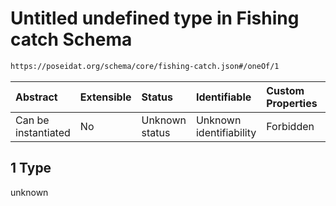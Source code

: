 # Untitled undefined type in Fishing catch Schema

```txt
https://poseidat.org/schema/core/fishing-catch.json#/oneOf/1
```



| Abstract            | Extensible | Status         | Identifiable            | Custom Properties | Additional Properties | Access Restrictions | Defined In                                                                    |
| :------------------ | :--------- | :------------- | :---------------------- | :---------------- | :-------------------- | :------------------ | :---------------------------------------------------------------------------- |
| Can be instantiated | No         | Unknown status | Unknown identifiability | Forbidden         | Allowed               | none                | [fishing-catch.json*](schemas/core/fishing-catch.json "open original schema") |

## 1 Type

unknown
